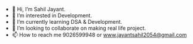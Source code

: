 - 👋 Hi, I’m Sahil Jayant.
- 👀 I’m interested in Development.
- 🌱 I’m currently learning DSA & Development.
- 💞️ I’m looking to collaborate on making real life project.
- 📫 How to reach me 9026599948 or www.jayantsahil2054@gmail.com

<!---
SjayantT/SjayantT is a ✨ special ✨ repository because its `README.md` (this file) appears on your GitHub profile.
You can click the Preview link to take a look at your changes.
--->
